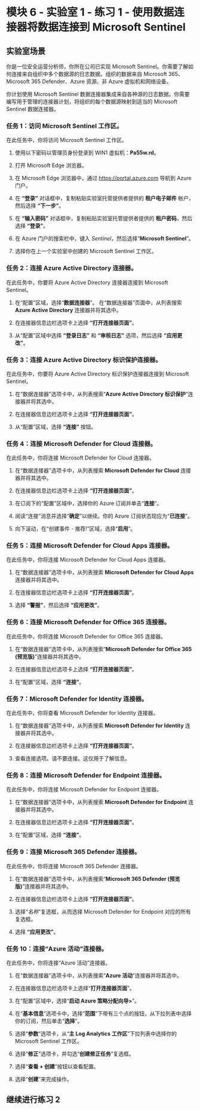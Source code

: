 ﻿---
lab:
    title: '练习 1 - 使用数据连接器将数据连接到 Microsoft Sentinel'
    module: '模块 6 - 将日志连接到 Microsoft Sentinel'
---

# 模块 6 - 实验室 1 - 练习 1 - 使用数据连接器将数据连接到 Microsoft Sentinel

## 实验室场景

你是一位安全运营分析师，你所在公司已实现 Microsoft Sentinel。你需要了解如何连接来自组织中多个数据源的日志数据。组织的数据来自 Microsoft 365、Microsoft 365 Defender、Azure 资源、非 Azure 虚拟机和网络设备。

你计划使用 Microsoft Sentinel 数据连接器集成来自各种源的日志数据。你需要编写用于管理的连接器计划，将组织的每个数据源映射到适当的 Microsoft Sentinel 数据连接器。


### 任务 1：访问 Microsoft Sentinel 工作区。

在此任务中，你将访问 Microsoft Sentinel 工作区。

1. 使用以下密码以管理员身份登录到 WIN1 虚拟机：**Pa55w.rd**。  

2. 打开 Microsoft Edge 浏览器。

3. 在 Microsoft Edge 浏览器中，通过 https://portal.azure.com 导航到 Azure 门户。

4. 在 **“登录”** 对话框中，复制粘贴实验室托管提供者提供的 **租户电子邮件** 帐户，然后选择 **“下一步”**。

5. 在 **“输入密码”** 对话框中，复制粘贴实验室托管提供者提供的 **租户密码**，然后选择 **“登录”**。

6. 在 Azure 门户的搜索栏中，键入 *Sentinel*，然后选择“**Microsoft Sentinel**”。

7. 选择你在上一个实验室中创建的 Microsoft Sentinel 工作区。


### 任务 2：连接 Azure Active Directory 连接器。

在此任务中，你要将 Azure Active Directory 连接器连接到 Microsoft Sentinel。

1. 在“配置”区域，选择“**数据连接器**”。  在“数据连接器”页面中，从列表搜索 **Azure Active Directory** 连接器并将其选中。

2. 在连接器信息边栏选项卡上选择 **“打开连接器页面”**。

3. 从“配置”区域中选择 **“登录日志”** 和 **“审核日志”** 选项，然后选择 **“应用更改”**。


### 任务 3：连接 Azure Active Directory 标识保护连接器。

在此任务中，你要将 Azure Active Directory 标识保护连接器连接到 Microsoft Sentinel。

1. 在“数据连接器”选项卡中，从列表搜索“**Azure Active Directory 标识保护**”连接器并将其选中。

2. 在连接器信息边栏选项卡上选择 **“打开连接器页面”**。

3. 从“配置”区域，选择 **“连接”** 按钮。


### 任务 4：连接 Microsoft Defender for Cloud 连接器。

在此任务中，你将连接 Microsoft Defender for Cloud 连接器。

1. 在“数据连接器”选项卡中，从列表搜索 **Microsoft Defender for Cloud** 连接器并将其选中。

2. 在连接器信息边栏选项卡上选择 **“打开连接器页面”**。

3. 在订阅下的“配置”区域中，选择你的 Azure 订阅并单击“**连接**”。

4. 阅读“连接”消息并选择“**确定**”以继续。你的 Azure 订阅状态现应为“**已连接**”。

5. 向下滚动，在“创建事件 - 推荐!”区域，选择“**启用**”。


### 任务 5：连接 Microsoft Defender for Cloud Apps 连接器。

在此任务中，你将连接 Microsoft Defender for Cloud Apps 连接器。

1. 在“数据连接器”选项卡中，从列表搜索 **Microsoft Defender for Cloud Apps** 连接器并将其选中。

2. 在连接器信息边栏选项卡上选择 **“打开连接器页面”**。

3. 选择 **“警报”**，然后选择 **“应用更改”**。


### 任务 6：连接 Microsoft Defender for Office 365 连接器。

在此任务中，你将连接 Microsoft Defender for Office 365 连接器。

1. 在“数据连接器”选项卡中，从列表搜索“**Microsoft Defender for Office 365 (预览版)**”连接器并将其选中。

2. 在连接器信息边栏选项卡上选择 **“打开连接器页面”**。

3. 在“配置”区域，选择 **“连接”**。


### 任务 7：Microsoft Defender for Identity 连接器。

在此任务中，你将查看 Microsoft Defender for Identity 连接器。

1. 在“数据连接器”选项卡中，从列表搜索 **Microsoft Defender for Identity** 连接器并将其选中。

2. 在连接器信息边栏选项卡上选择 **“打开连接器页面”**。

3. 查看连接选项。请不要连接。这仅用于了解信息。


### 任务 8：连接 Microsoft Defender for Endpoint 连接器。

在此任务中，你将连接 Microsoft Defender for Endpoint 连接器。

1. 在“数据连接器”选项卡中，从列表搜索 **Microsoft Defender for Endpoint** 连接器并将其选中。

2. 在连接器信息边栏选项卡上选择 **“打开连接器页面”**。

3. 在“配置”区域，选择 **“连接”**。


### 任务 9：连接 Microsoft 365 Defender 连接器。

在此任务中，你将连接 Microsoft 365 Defender 连接器。

1. 在“数据连接器”选项卡中，从列表搜索“**Microsoft 365 Defender (预览版)**”连接器并将其选中。

2. 在连接器信息边栏选项卡上选择 **“打开连接器页面”**。

3. 选择“*名称*”复选框，从而选择 Microsoft Defender for Endpoint 对应的所有复选框。

4. 选择 **“应用更改”**。


### 任务 10：连接“Azure 活动”连接器。

在此任务中，你将连接“Azure 活动”连接器。

1. 在“数据连接器”选项卡中，从列表搜索“**Azure 活动**”连接器并将其选中。

2. 在连接器信息边栏选项卡上选择“**打开连接器页面**”。

3. 在“配置”区域中，选择“**启动 Azure 策略分配向导>**”。

4. 在“**基本信息**”选项卡中，选择“**范围**”下带有三个点的按钮，从下拉列表中选择你的订阅，然后单击“**选择**”。

5. 选择“**参数**”选项卡，从“**主 Log Analytics 工作区**”下拉列表中选择你的 Microsoft Sentinel 工作区。

6. 选择“**修正**”选项卡，并勾选“**创建修正任务**”复选框。

7. 选择“**查看 + 创建**”按钮以查看配置。

8. 选择“**创建**”来完成操作。

## 继续进行练习 2
